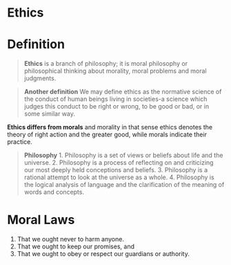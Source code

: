 # Ethics

# Definition

> **Ethics** is a branch of philosophy; it is moral philosophy or philosophical thinking about morality, moral problems and moral judgments.

>**Another definition**
We may define ethics as the normative science of the conduct of human beings living in societies-a science which judges this conduct to be right or wrong, to be good or bad, or in some similar way.

**Ethics differs from morals** and morality in that sense ethics denotes the theory of right action and the greater good, while morals indicate their practice.

> **Philosophy**
    1. Philosophy is a set of views or beliefs about life and the universe.
    2. Philosophy is a process of reflecting on and criticizing our most deeply held conceptions and beliefs.
    3. Philosophy is a rational attempt to look at the universe as a whole.
    4. Philosophy is the logical analysis of language and the clarification of the meaning of words and concepts.

# Moral Laws

1. That we ought never to harm anyone.
1. That we ought to keep our promises, and
1. That we ought to obey or respect our guardians or authority.
